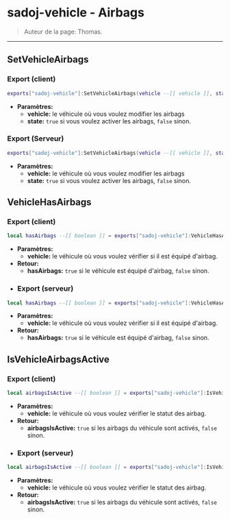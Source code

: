 # sadoj-vehicle - Airbags

> Auteur de la page: Thomas.

---

## SetVehicleAirbags
<!-- tabs:start -->
### **Export (client)**
```lua
exports["sadoj-vehicle"]:SetVehicleAirbags(vehicle --[[ vehicle ]], state --[[ boolean ]])
```
* **Paramètres:**
  * **vehicle:** le véhicule où vous voulez modifier les airbags
  * **state:** `true` si vous voulez activer les airbags, `false` sinon.
### **Export (Serveur)**
```lua
exports["sadoj-vehicle"]:SetVehicleAirbags(vehicle --[[ vehicle ]], state --[[ boolean ]])
```
* **Paramètres:**
  * **vehicle:** le véhicule où vous voulez modifier les airbags
  * **state:** `true` si vous voulez activer les airbags, `false` sinon.
<!-- tabs:end -->

## VehicleHasAirbags
<!-- tabs:start -->
### **Export (client)**
```lua
local hasAirbags --[[ boolean ]] = exports["sadoj-vehicle"]:VehicleHasAirbags(vehicle --[[ vehicle ]])
```
* **Paramètres:**
  * **vehicle:** le véhicule où vous voulez vérifier si il est équipé d'airbag.
* **Retour:**
  * **hasAirbags:** `true` si le véhicule est équipé d'airbag, `false` sinon.
* ### **Export (serveur)**
```lua
local hasAirbags --[[ boolean ]] = exports["sadoj-vehicle"]:VehicleHasAirbags(vehicle --[[ vehicle ]])
```
* **Paramètres:**
  * **vehicle:** le véhicule où vous voulez vérifier si il est équipé d'airbag.
* **Retour:**
  * **hasAirbags:** `true` si le véhicule est équipé d'airbag, `false` sinon.
<!-- tabs:end -->

## IsVehicleAirbagsActive
<!-- tabs:start -->
### **Export (client)**
```lua
local airbagsIsActive --[[ boolean ]] = exports["sadoj-vehicle"]:IsVehicleAirbagsActive(vehicle --[[ vehicle ]])
```
* **Paramètres:**
  * **vehicle:** le véhicule où vous voulez vérifier le statut des airbag.
* **Retour:**
  * **airbagsIsActive:** `true` si les airbags du véhicule sont activés, `false` sinon.
* ### **Export (serveur)**
```lua
local airbagsIsActive --[[ boolean ]] = exports["sadoj-vehicle"]:IsVehicleAirbagsActive(vehicle --[[ vehicle ]])
```
* **Paramètres:**
  * **vehicle:** le véhicule où vous voulez vérifier le statut des airbag.
* **Retour:**
  * **airbagsIsActive:** `true` si les airbags du véhicule sont activés, `false` sinon.
<!-- tabs:end -->


